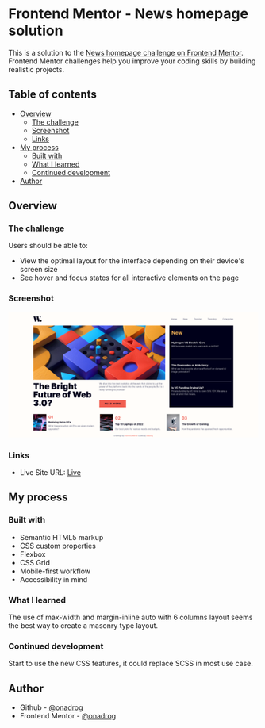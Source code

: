 # Frontend Mentor - News homepage solution

This is a solution to the [News homepage challenge on Frontend Mentor](https://www.frontendmentor.io/challenges/news-homepage-H6SWTa1MFl). Frontend Mentor challenges help you improve your coding skills by building realistic projects. 

## Table of contents

- [Overview](#overview)
  - [The challenge](#the-challenge)
  - [Screenshot](#screenshot)
  - [Links](#links)
- [My process](#my-process)
  - [Built with](#built-with)
  - [What I learned](#what-i-learned)
  - [Continued development](#continued-development)
- [Author](#author)

## Overview

### The challenge

Users should be able to:

- View the optimal layout for the interface depending on their device's screen size
- See hover and focus states for all interactive elements on the page

### Screenshot

![](./screenshot.png)

### Links

- Live Site URL: [Live](https://66c31db1832d57946cf48ae4--comforting-sopapillas-0c568f.netlify.app/)

## My process

### Built with

- Semantic HTML5 markup
- CSS custom properties
- Flexbox
- CSS Grid
- Mobile-first workflow
- Accessibility in mind

### What I learned

The use of max-width and margin-inline auto with 6 columns layout seems the best way to create a masonry type layout.

### Continued development

Start to use the new CSS features, it could replace SCSS in most use case.

## Author

- Github - [@onadrog](https://github.com/onadrog)
- Frontend Mentor - [@onadrog](https://www.frontendmentor.io/profile/onadrog)

